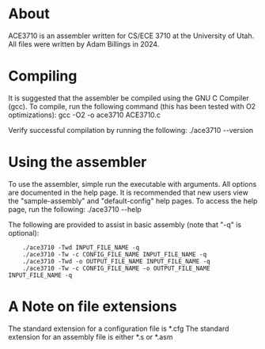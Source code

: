 
# About

ACE3710 is an assembler written for CS/ECE 3710 at the University of Utah.
All files were written by Adam Billings in 2024.

# Compiling

It is suggested that the assembler be compiled using the GNU C Compiler (gcc).
To compile, run the following command (this has been tested with O2 optimizations):
    gcc -O2 -o ace3710 ACE3710.c

Verify successful compilation by running the following:
    ./ace3710 --version

# Using the assembler

To use the assembler, simple run the executable with arguments.
All options are documented in the help page.
It is recommended that new users view the "sample-assembly" and "default-config" help pages.
To access the help page, run the following:
    ./ace3710 --help

The following are provided to assist in basic assembly (note that "-q" is optional):
```
    ./ace3710 -Twd INPUT_FILE_NAME -q
    ./ace3710 -Tw -c CONFIG_FILE_NAME INPUT_FILE_NAME -q
    ./ace3710 -Twd -o OUTPUT_FILE_NAME INPUT_FILE_NAME -q
    ./ace3710 -Tw -c CONFIG_FILE_NAME -o OUTPUT_FILE_NAME INPUT_FILE_NAME -q
```


# A Note on file extensions

The standard extension for a configuration file is *.cfg
The standard extension for an assembly file is either *.s or *.asm
